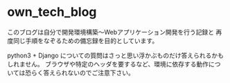 # own_tech_blog

このブログは自分で開発環境構築～Webアプリケーション開発を行う記録と
再度同じ手順をなぞるための備忘録を目的としています。

python3 + Django についての質問はさっと思い浮かぶものだけ答えられるかもしれません。
ブラウザや特定のヘッダを要するなど、環境に依存する動作については恐らく答えられないのでご注意下さい。
